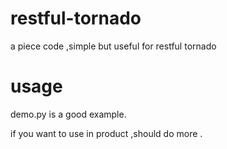 restful-tornado
===============

a piece code ,simple but useful for restful tornado

usage
===============

demo.py is a good example.

if you want to use in product ,should do more .
